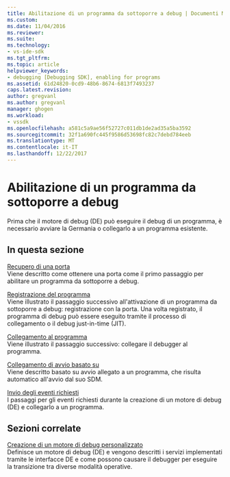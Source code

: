 ```yaml
---
title: Abilitazione di un programma da sottoporre a debug | Documenti Microsoft
ms.custom: 
ms.date: 11/04/2016
ms.reviewer: 
ms.suite: 
ms.technology:
- vs-ide-sdk
ms.tgt_pltfrm: 
ms.topic: article
helpviewer_keywords:
- debugging [Debugging SDK], enabling for programs
ms.assetid: 61d24820-0cd9-48b6-8674-6813f7493237
caps.latest.revision: 
author: gregvanl
ms.author: gregvanl
manager: ghogen
ms.workload:
- vssdk
ms.openlocfilehash: a581c5a9ae56f52727c011db1de2ad35a5ba3592
ms.sourcegitcommit: 32f1a690fc445f9586d53698fc82c7debd784eeb
ms.translationtype: MT
ms.contentlocale: it-IT
ms.lasthandoff: 12/22/2017
---
```

# <a name="enabling-a-program-to-be-debugged"></a>Abilitazione di un programma da sottoporre a debug
Prima che il motore di debug (DE) può eseguire il debug di un programma, è necessario avviare la Germania o collegarlo a un programma esistente.  
  
## <a name="in-this-section"></a>In questa sezione  
 [Recupero di una porta](../../extensibility/debugger/getting-a-port.md)  
 Viene descritto come ottenere una porta come il primo passaggio per abilitare un programma da sottoporre a debug.  
  
 [Registrazione del programma](../../extensibility/debugger/registering-the-program.md)  
 Viene illustrato il passaggio successivo all'attivazione di un programma da sottoporre a debug: registrazione con la porta. Una volta registrato, il programma di debug può essere eseguito tramite il processo di collegamento o il debug just-in-time (JIT).  
  
 [Collegamento al programma](../../extensibility/debugger/attaching-to-the-program.md)  
 Viene illustrato il passaggio successivo: collegare il debugger al programma.  
  
 [Collegamento di avvio basato su](../../extensibility/debugger/launch-based-attachment.md)  
 Viene descritto basato su avvio allegato a un programma, che risulta automatico all'avvio dal suo SDM.  
  
 [Invio degli eventi richiesti](../../extensibility/debugger/sending-the-required-events.md)  
 I passaggi per gli eventi richiesti durante la creazione di un motore di debug (DE) e collegarlo a un programma.  
  
## <a name="related-sections"></a>Sezioni correlate  
 [Creazione di un motore di debug personalizzato](../../extensibility/debugger/creating-a-custom-debug-engine.md)  
 Definisce un motore di debug (DE) e vengono descritti i servizi implementati tramite le interfacce DE e come possono causare il debugger per eseguire la transizione tra diverse modalità operative.